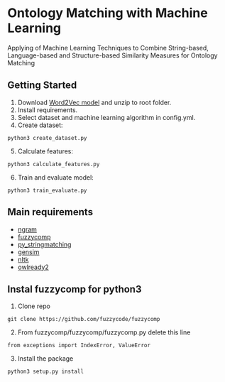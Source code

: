 # Ontology Matching with Machine Learning
Applying of Machine Learning Techniques to Combine String-based, Language-based and Structure-based Similarity Measures for Ontology Matching

## Getting Started

1. Download [Word2Vec model](https://github.com/mmihaltz/word2vec-GoogleNews-vectors) and unzip to root folder.
2. Install requirements.
3. Select dataset and machine learning algorithm in config.yml.
4. Create dataset:
```
python3 create_dataset.py
```
5. Calculate features:
```
python3 calculate_features.py
```
6. Train and evaluate model:
```
python3 train_evaluate.py
```

## Main requirements

* [ngram](https://github.com/gpoulter/python-ngram)
* [fuzzycomp](https://github.com/fuzzycode/fuzzycomp)
* [py_stringmatching](https://sites.google.com/site/anhaidgroup/projects/magellan/py_stringmatching)
* [gensim](https://pypi.org/project/gensim/)
* [nltk](https://www.nltk.org)
* [owlready2](https://pypi.org/project/Owlready2/)

## Instal fuzzycomp for python3

1. Clone repo
```
git clone https://github.com/fuzzycode/fuzzycomp
```
2. From fuzzycomp/fuzzycomp/fuzzycomp.py delete this line
```
from exceptions import IndexError, ValueError
```
3. Install the package
```
python3 setup.py install
```

